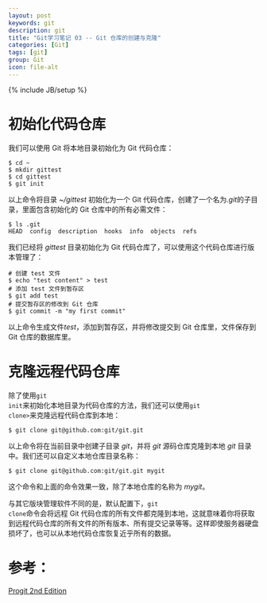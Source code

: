 ```yaml
---
layout: post
keywords: git
description: git
title: "Git学习笔记 03 -- Git 仓库的创建与克隆"
categories: [Git]
tags: [git]
group: Git
icon: file-alt
---
```

{% include JB/setup %}

# 初始化代码仓库

我们可以使用 Git 将本地目录初始化为 Git 代码仓库：

    $ cd ~
    $ mkdir gittest
    $ cd gittest
    $ git init

以上命令将目录 <em>~/gittest</em> 初始化为一个 Git 代码仓库，创建了一个名为<em>.git</em>的子目录，里面包含初始化的 Git 仓库中的所有必需文件：

    $ ls .git
    HEAD  config  description  hooks  info  objects  refs

<!--excerpt-->

我们已经将 <em>gittest</em> 目录初始化为 Git 代码仓库了，可以使用这个代码仓库进行版本管理了：

    # 创建 test 文件
    $ echo "test content" > test
    # 添加 test 文件到暂存区
    $ git add test
    # 提交暂存区的修改到 Git 仓库
    $ git commit -m "my first commit"

以上命令生成文件<em>test</em>，添加到暂存区，并将修改提交到 Git 仓库里，文件保存到 Git 仓库的数据库里。

# 克隆远程代码仓库

除了使用<code>git init</code>来初始化本地目录为代码仓库的方法，我们还可以使用<code>git clone></code>来克隆远程代码仓库到本地：

    $ git clone git@github.com:git/git.git

以上命令将在当前目录中创建子目录 <em>git</em>，并将 <em>git</em> 源码仓库克隆到本地 <em>git</em> 目录中。我们还可以自定义本地仓库目录名称：

    $ git clone git@github.com:git/git.git mygit

这个命令和上面的命令效果一致，除了本地仓库的名称为 <em>mygit</em>。

与其它版块管理软件不同的是，默认配置下，<code>git clone</code>命令会将远程 Git 代码仓库的所有文件都克隆到本地，这就意味着你将获取到远程代码仓库的所有文件的所有版本、所有提交记录等等。这样即使服务器硬盘损坏了，也可以从本地代码仓库恢复近乎所有的数据。

# 参考：

[Progit 2nd Edition](http://git-scm.com/book/en/v2 "Progit 2nd Edition")